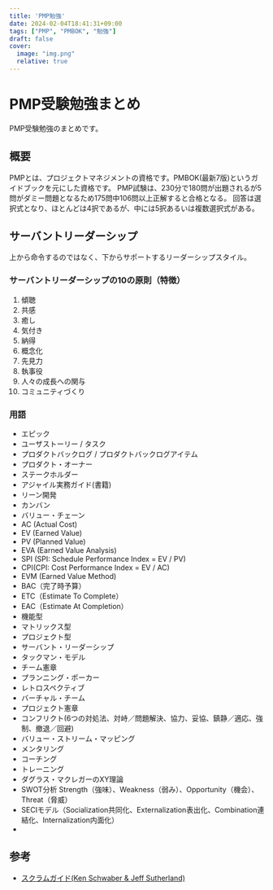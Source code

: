 ```yaml
---
title: 'PMP勉強'
date: 2024-02-04T18:41:31+09:00
tags: ["PMP", "PMBOK", "勉強"]
draft: false
cover:
  image: "img.png"
  relative: true
---
```


# PMP受験勉強まとめ

PMP受験勉強のまとめです。

## 概要
PMPとは、プロジェクトマネジメントの資格です。PMBOK(最新7版)というガイドブックを元にした資格です。
PMP試験は、230分で180問が出題されるが5問がダミー問題となるため175問中106問以上正解すると合格となる。
回答は選択式となり、ほとんどは4択であるが、中には5択あるいは複数選択式がある。

## サーバントリーダーシップ

上から命令するのではなく、下からサポートするリーダーシップスタイル。

### サーバントリーダーシップの10の原則（特徴）
1. 傾聴
2. 共感
3. 癒し
4. 気付き
5. 納得
6. 概念化
7. 先見力
8. 執事役
9. 人々の成長への関与
10. コミュニティづくり

### 用語
- エピック
- ユーザストーリー / タスク
- プロダクトバックログ / プロダクトバックログアイテム
- プロダクト・オーナー
- ステークホルダー
- アジャイル実務ガイド(書籍)
- リーン開発
- カンバン
- バリュー・チェーン
- AC (Actual Cost)
- EV (Earned Value)
- PV (Planned Value)
- EVA (Earned Value Analysis)
- SPI (SPI: Schedule Performance Index = EV / PV)
- CPI(CPI: Cost Performance Index = EV / AC)
- EVM (Earned Value Method)
- BAC（完了時予算）
- ETC（Estimate To Complete）
- EAC（Estimate At Completion）
- 機能型
- マトリックス型
- プロジェクト型
- サーバント・リーダーシップ
- タックマン・モデル
- チーム憲章
- プランニング・ポーカー
- レトロスペクティブ
- バーチャル・チーム
- プロジェクト憲章
- コンフリクト(6つの対処法、対峙／問題解決、協力、妥協、鎮静／適応、強制、撤退／回避)
- バリュー・ストリーム・マッピング
- メンタリング
- コーチング
- トレーニング
- ダグラス・マクレガーのXY理論
- SWOT分析 Strength（強味）、Weakness（弱み）、Opportunity（機会）、Threat（脅威）
- SECIモデル（Socialization共同化、Externalization表出化、Combination連結化、Internalization内面化）
- 

## 参考
- [スクラムガイド(Ken Schwaber & Jeff Sutherland)](https://scrumguides.org/docs/scrumguide/v2020/2020-Scrum-Guide-Japanese.pdf)




